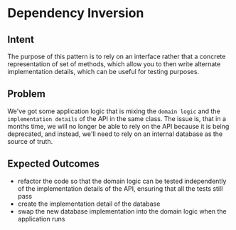 # Dependency Inversion

## Intent

The purpose of this pattern is to rely on an interface rather that a
concrete representation of set of methods, which allow you to then write
alternate implementation details, which can be useful for testing
purposes.

## Problem

We've got some application logic that is mixing the `domain logic` and
the `implementation details` of the API in the same class. The issue
is, that in a months time, we will no longer be able to rely on the
API because it is being deprecated, and instead, we'll need to rely on
an internal database as the source of truth.

## Expected Outcomes

* refactor the code so that the domain logic can be tested
  independently of the implementation details of the API, ensuring that
  all the tests still pass
* create the implementation detail of the database
* swap the new database implementation into the domain logic when the
  application runs
